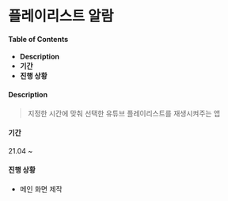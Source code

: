 # 플레이리스트 알람

#### Table of Contents
- **Description**
- **기간**
- **진행 상황**
#### Description
> 지정한 시간에 맞춰 선택한 유튜브 플레이리스트를 재생시켜주는 앱
#### 기간
21.04 ~
#### 진행 상황

- 메인 화면 제작 



